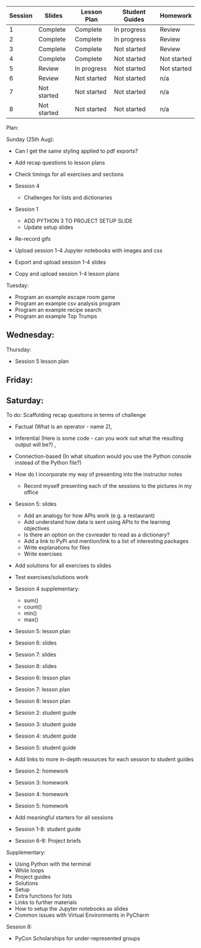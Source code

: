 Session | Slides | Lesson Plan | Student Guides | Homework
---|---|---|---|---
1  | Complete | Complete | In progress |  Review 
2  | Complete | Complete | In progress |  Review 
3  | Complete | Complete | Not started |  Review 
4  | Complete | Complete | Not started |  Not started 
5  | Review | In progress | Not started |  Not started 
6  | Review | Not started | Not started |  n/a 
7  | Not started | Not started | Not started | n/a 
8  | Not started | Not started | Not started | n/a 


Plan: 

Sunday (25th Aug):
- Can I get the same styling applied to pdf exports?
- Add recap questions to lesson plans
- Check timings for all exercises and sections



- Session 4
  - Challenges for lists and dictionaries
- Session 1
  - ADD PYTHON 3 TO PROJECT SETUP SLIDE
  - Update setup slides



- Re-record gifs
- Upload session 1-4 Jupyter notebooks with images and css
- Export and upload session 1-4 slides
- Copy and upload session 1-4 lesson plans


Tuesday:
- Program an example escape room game
- Program an example csv analysis program
- Program an example recipe search
- Program an example Top Trumps

Wednesday:
-

Thursday:
- Session 5 lesson plan 

Friday:
- 

Saturday:
-


To do:
Scaffolding recap questions in terms of challenge
  - Factual (What is an operator - name 2), 
  - Inferential (Here is some code - can you work out what the resulting output will be?) , 
  - Connection-based (In what situation would you use the Python console instead of the Python file?)
- How do I incorporate my way of presenting into the instructor notes
  - Record myself presenting each of the sessions to the pictures in my office

- Session 5: slides
  - Add an analogy for how APIs work (e.g. a restaurant)
  - Add understand how data is sent using APIs to the learning objectives
  - Is there an option on the csvreader to read as a dictionary?
  - Add a link to PyPi and mention/link to a list of interesting packages
  - Write explanations for files
  - Write exercises

- Add solutions for all exercises to slides
- Test exercises/solutions work

- Session 4 supplementary:
  - sum()
  - count()
  - min()
  - max()

- Session 5: lesson plan
- Session 6: slides
- Session 7: slides
- Session 8: slides
- Session 6: lesson plan
- Session 7: lesson plan
- Session 8: lesson plan

- Session 2: student guide
- Session 3: student guide
- Session 4: student guide
- Session 5: student guide

- Add links to more in-depth resources for each session to student guides

- Session 2: homework
- Session 3: homework
- Session 4: homework
- Session 5: homework
- Add meaningful starters for all sessions
- Session 1-8: student guide
- Session 6-8: Project briefs

Supplementary:
- Using Python with the terminal
- While loops
- Project guides
- Solutions
- Setup
- Extra functions for lists
- Links to further materials
- How to setup the Jupyter notebooks as slides
- Common issues with Virtual Environments in PyCharm

Session 8:
- PyCon Scholarships for under-represented groups